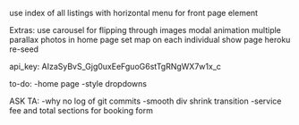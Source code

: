 use index of all listings with horizontal menu for front page element

Extras:
use carousel for flipping through images
modal animation
multiple parallax photos in home page
set map on each individual show page
heroku re-seed


api_key: AIzaSyBvS_Gjg0uxEeFguoG6stTgRNgWX7w1x_c


to-do:
  -home page
  -style dropdowns


ASK TA:
  -why no log of git commits
  -smooth div shrink transition
  -service fee and total sections for booking form

  
